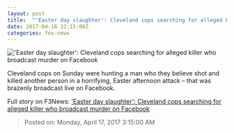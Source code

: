 ```yaml
---
layout: post
title:  "'Easter day slaughter': Cleveland cops searching for alleged killer who broadcast murder on Facebook"
date: 2017-04-16 22:15:00Z
categories: fox-news
---
```


!['Easter day slaughter': Cleveland cops searching for alleged killer who broadcast murder on Facebook](http://a57.foxnews.com/images.foxnews.com/content/fox-news/us/2017/04/16/easter-day-slaughter-cleveland-cops-searching-for-alleged-killer-who-broadcast-murder-on-facebook/_jcr_content/par/featured-media/media-0.img.jpg/0/0/1492377638558.jpg?ve=1)

Cleveland cops on Sunday were hunting a man who they believe shot and killed another person in a horrifying, Easter afternoon attack – that was brazenly broadcast live on Facebook.


Full story on F3News: ['Easter day slaughter': Cleveland cops searching for alleged killer who broadcast murder on Facebook](http://www.f3nws.com/n/HHgrK)

> Posted on: Monday, April 17, 2017 3:15:00 AM
